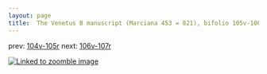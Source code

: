 ```yaml
---
layout: page
title:  The Venetus B manuscript (Marciana 453 = 821), bifolio 105v-106r
---
```


prev: [104v-105r](../104v-105r/) next: [106v-107r](../106v-107r/)



[![Linked to zoomble image](http://www.homermultitext.org/iipsrv?IIIF=/project/homer/pyramidal/deepzoom/hmt/vbbifolio/v1/vb_105v_106r.tif/full/2000,/0/default.jpg)](http://www.homermultitext.org/ict2/?urn=urn:cite2:hmt:vbbifolio.v1:vb_105v_106r)

